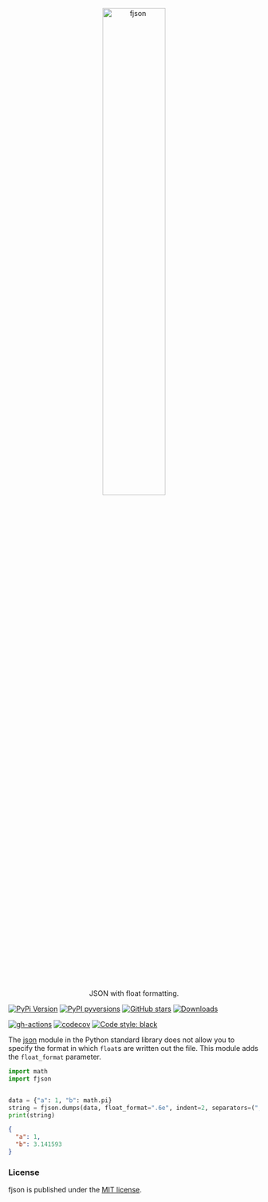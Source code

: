<p align="center">
  <a href="https://github.com/nschloe/fjson"><img alt="fjson" src="https://nschloe.github.io/fjson/logo.svg" width="50%"></a>
  <p align="center">JSON with float formatting.</p>
</p>

[![PyPi Version](https://img.shields.io/pypi/v/fjson.svg?style=flat-square)](https://pypi.org/project/fjson)
[![PyPI pyversions](https://img.shields.io/pypi/pyversions/fjson.svg?style=flat-square)](https://pypi.org/pypi/fjson/)
[![GitHub stars](https://img.shields.io/github/stars/nschloe/fjson.svg?style=flat-square&logo=github&label=Stars&logoColor=white)](https://github.com/nschloe/fjson)
[![Downloads](https://pepy.tech/badge/fjson/month?style=flat-square)](https://pepy.tech/project/fjson)
<!--[![PyPi downloads](https://img.shields.io/pypi/dm/fjson.svg?style=flat-square)](https://pypistats.org/packages/fjson)-->

[![gh-actions](https://img.shields.io/github/workflow/status/nschloe/fjson/ci?style=flat-square)](https://github.com/nschloe/fjson/actions?query=workflow%3Aci)
[![codecov](https://img.shields.io/codecov/c/github/nschloe/fjson.svg?style=flat-square)](https://codecov.io/gh/nschloe/fjson)
[![Code style: black](https://img.shields.io/badge/code%20style-black-000000.svg?style=flat-square)](https://github.com/psf/black)

The [json](https://docs.python.org/3/library/json.html) module in the Python standard
library does not allow you to specify the format in which `float`s are written out the
file. This module adds the `float_format` parameter.

```python
import math
import fjson


data = {"a": 1, "b": math.pi}
string = fjson.dumps(data, float_format=".6e", indent=2, separators=(", ", ": "))
print(string)
```

<!--pytest-codeblocks:expected-output-->

```json
{
  "a": 1,
  "b": 3.141593
}
```

### License

fjson is published under the [MIT license](https://en.wikipedia.org/wiki/MIT_License).

